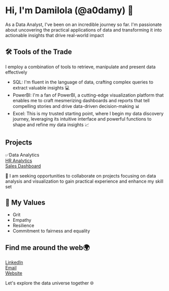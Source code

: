 # Hi, I'm Damilola (@a0damy) 👋

As a Data Analyst, I've been on an incredible journey so far. I'm passionate about uncovering the practical applications of data and transforming it into actionable insights that drive real-world impact

## 🛠 Tools of the Trade
I employ a combination of tools to retrieve, manipulate and present data effectively

- SQL: I'm fluent in the language of data, crafting complex queries to extract valuable insights 💻
- PowerBI: I'm a fan of PowerBI, a cutting-edge visualization platform that enables me to craft mesmerizing dashboards and reports that tell compelling stories and drive data-driven decision-making 📊
- Excel: This is my trusted starting point, where I begin my data discovery journey, leveraging its intuitive interface and powerful functions to shape and refine my data insights 📈

## Projects
✅Data Analytics<br>
[HR Analytics](https://project.novypro.com/6zVS11)<br>
[Sales Dashboard](https://www.novypro.com/project/pablo-stores-sales-data-analysis)

👀 I am seeking opportunities to collaborate on projects focusing on data analysis and visualization to gain practical experience and enhance my skill set

## 💎 My Values
- Grit
- Empathy
- Resilience
- Commitment to fairness and equality

## Find me around the web🌍 

[LinkedIn](https://www.linkedin.com/in/damilola-adeniyi-orunko-2672368a)<br>
[Email](damilola.adeniyiorunko@gmail.com)<br>
[Website](https://bit.ly/daorunko)

Let's explore the data universe together 🌐
